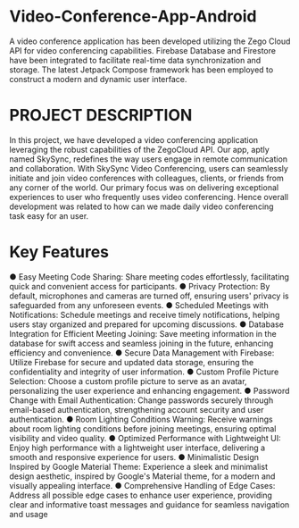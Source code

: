 # Video-Conference-App-Android
A video conference application has been developed utilizing the Zego Cloud API for video conferencing capabilities. Firebase Database and Firestore have been integrated to facilitate real-time data synchronization and storage. The latest Jetpack Compose framework has been employed to construct a modern and dynamic user interface.

# PROJECT DESCRIPTION

In this project, we have developed a video conferencing application leveraging the 
robust capabilities of the ZegoCloud API. Our app, aptly named SkySync, redefines 
the way users engage in remote communication and collaboration.
With SkySync Video Conferencing, users can seamlessly initiate and join video 
conferences with colleagues, clients, or friends from any corner of the world. Our 
primary focus was on delivering exceptional experiences to user who frequently uses 
video conferencing. Hence overall development was related to how can we made daily 
video conferencing task easy for an user.

# Key Features

● Easy Meeting Code Sharing: Share meeting codes effortlessly, facilitating quick and convenient 
access for participants.
● Privacy Protection: By default, microphones and cameras are turned off, ensuring users' privacy is 
safeguarded from any unforeseen events.
● Scheduled Meetings with Notifications: Schedule meetings and receive timely notifications, 
helping users stay organized and prepared for upcoming discussions.
● Database Integration for Efficient Meeting Joining: Save meeting information in the database for 
swift access and seamless joining in the future, enhancing efficiency and convenience.
● Secure Data Management with Firebase: Utilize Firebase for secure and updated data storage, 
ensuring the confidentiality and integrity of user information.
● Custom Profile Picture Selection: Choose a custom profile picture to serve as an avatar, 
personalizing the user experience and enhancing engagement.
● Password Change with Email Authentication: Change passwords securely through email-based 
authentication, strengthening account security and user authentication.
● Room Lighting Conditions Warning: Receive warnings about room lighting conditions before 
joining meetings, ensuring optimal visibility and video quality. 
● Optimized Performance with Lightweight UI: Enjoy high performance with a lightweight user 
interface, delivering a smooth and responsive experience for users.
● Minimalistic Design Inspired by Google Material Theme: Experience a sleek and minimalist 
design aesthetic, inspired by Google's Material theme, for a modern and visually appealing interface.
● Comprehensive Handling of Edge Cases: Address all possible edge cases to enhance user 
experience, providing clear and informative toast messages and guidance for seamless navigation 
and usage
